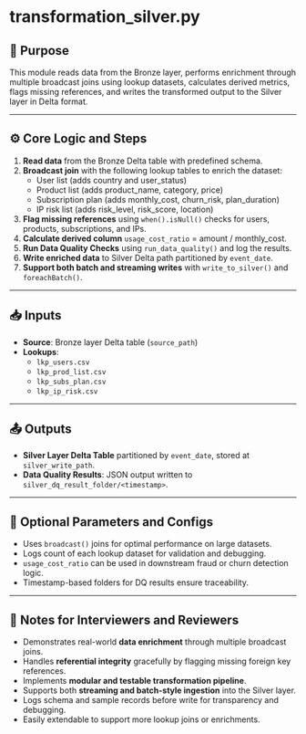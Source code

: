 
# transformation_silver.py

## 📌 Purpose

This module reads data from the Bronze layer, performs enrichment through multiple broadcast joins using lookup datasets, calculates derived metrics, flags missing references, and writes the transformed output to the Silver layer in Delta format.

---

## ⚙️ Core Logic and Steps

1. **Read data** from the Bronze Delta table with predefined schema.
2. **Broadcast join** with the following lookup tables to enrich the dataset:
   - User list (adds country and user_status)
   - Product list (adds product_name, category, price)
   - Subscription plan (adds monthly_cost, churn_risk, plan_duration)
   - IP risk list (adds risk_level, risk_score, location)
3. **Flag missing references** using `when().isNull()` checks for users, products, subscriptions, and IPs.
4. **Calculate derived column** `usage_cost_ratio` = amount / monthly_cost.
5. **Run Data Quality Checks** using `run_data_quality()` and log the results.
6. **Write enriched data** to Silver Delta path partitioned by `event_date`.
7. **Support both batch and streaming writes** with `write_to_silver()` and `foreachBatch()`.

---

## 📥 Inputs

- **Source**: Bronze layer Delta table (`source_path`)
- **Lookups**:
  - `lkp_users.csv`
  - `lkp_prod_list.csv`
  - `lkp_subs_plan.csv`
  - `lkp_ip_risk.csv`

---

## 📤 Outputs

- **Silver Layer Delta Table** partitioned by `event_date`, stored at `silver_write_path`.
- **Data Quality Results**: JSON output written to `silver_dq_result_folder/<timestamp>`.

---

## 🧩 Optional Parameters and Configs

- Uses `broadcast()` joins for optimal performance on large datasets.
- Logs count of each lookup dataset for validation and debugging.
- `usage_cost_ratio` can be used in downstream fraud or churn detection logic.
- Timestamp-based folders for DQ results ensure traceability.

---

## 📝 Notes for Interviewers and Reviewers

- Demonstrates real-world **data enrichment** through multiple broadcast joins.
- Handles **referential integrity** gracefully by flagging missing foreign key references.
- Implements **modular and testable transformation pipeline**.
- Supports both **streaming and batch-style ingestion** into the Silver layer.
- Logs schema and sample records before write for transparency and debugging.
- Easily extendable to support more lookup joins or enrichments.
